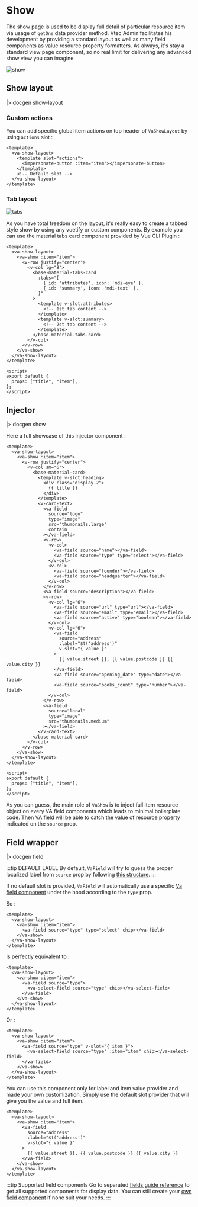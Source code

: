 # Show

The show page is used to be display full detail of particular resource item via usage of `getOne` data provider method. Vtec Admin facilitates his development by providing a standard layout as well as many field components as value resource property formatters. As always, it's stay a standard view page component, so no real limit for delivering any advanced show view you can imagine.

![show](/assets/show.png)

## Show layout

|> docgen show-layout

### Custom actions

You can add specific global item actions on top header of `VaShowLayout` by using `actions` slot :

```vue
<template>
  <va-show-layout>
    <template slot="actions">
      <impersonate-button :item="item"></impersonate-button>
    </template>
    <!-- Default slot -->
  </va-show-layout>
</template>
```

### Tab layout

![tabs](/assets/tabs.png)

As you have total freedom on the layout, it's really easy to create a tabbed style show by using any vuetify or custom components. By example you can use the material tabs card component provided by Vue CLI Plugin :

```vue
<template>
  <va-show-layout>
    <va-show :item="item">
      <v-row justify="center">
        <v-col lg="8">
          <base-material-tabs-card
            :tabs="[
              { id: 'attributes', icon: 'mdi-eye' },
              { id: 'summary', icon: 'mdi-text' },
            ]"
          >
            <template v-slot:attributes>
              <!-- 1st tab content -->
            </template>
            <template v-slot:summary>
              <!-- 2st tab content -->
            </template>
          </base-material-tabs-card>
        </v-col>
      </v-row>
    </va-show>
  </va-show-layout>
</template>

<script>
export default {
  props: ["title", "item"],
};
</script>
```

## Injector

|> docgen show

Here a full showcase of this injector component :

```vue
<template>
  <va-show-layout>
    <va-show :item="item">
      <v-row justify="center">
        <v-col sm="6">
          <base-material-card>
            <template v-slot:heading>
              <div class="display-2">
                {{ title }}
              </div>
            </template>
            <v-card-text>
              <va-field
                source="logo"
                type="image"
                src="thumbnails.large"
                contain
              ></va-field>
              <v-row>
                <v-col>
                  <va-field source="name"></va-field>
                  <va-field source="type" type="select"></va-field>
                </v-col>
                <v-col>
                  <va-field source="founder"></va-field>
                  <va-field source="headquarter"></va-field>
                </v-col>
              </v-row>
              <va-field source="description"></va-field>
              <v-row>
                <v-col lg="6">
                  <va-field source="url" type="url"></va-field>
                  <va-field source="email" type="email"></va-field>
                  <va-field source="active" type="boolean"></va-field>
                </v-col>
                <v-col lg="6">
                  <va-field
                    source="address"
                    :label="$t('address')"
                    v-slot="{ value }"
                  >
                    {{ value.street }}, {{ value.postcode }} {{ value.city }}
                  </va-field>
                  <va-field source="opening_date" type="date"></va-field>
                  <va-field source="books_count" type="number"></va-field>
                </v-col>
              </v-row>
              <va-field
                source="local"
                type="image"
                src="thumbnails.medium"
              ></va-field>
            </v-card-text>
          </base-material-card>
        </v-col>
      </v-row>
    </va-show>
  </va-show-layout>
</template>

<script>
export default {
  props: ["title", "item"],
};
</script>
```

As you can guess, the main role of `VaShow` is to inject full item resource object on every VA field components which leads to minimal boilerplate code. Then VA field will be able to catch the value of resource property indicated on the `source` prop.

## Field wrapper

|> docgen field

:::tip DEFAULT LABEL
By default, `VaField` will try to guess the proper localized label from `source` prop by following [this structure](../i18n#resources).
:::

If no default slot is provided, `VaField` will automatically use a specific [Va field component](../components/fields) under the hood according to the `type` prop.

So :

```vue
<template>
  <va-show-layout>
    <va-show :item="item">
      <va-field source="type" type="select" chip></va-field>
    </va-show>
  </va-show-layout>
</template>
```

Is perfectly equivalent to :

```vue
<template>
  <va-show-layout>
    <va-show :item="item">
      <va-field source="type">
        <va-select-field source="type" chip></va-select-field>
      </va-field>
    </va-show>
  </va-show-layout>
</template>
```

Or :

```vue
<template>
  <va-show-layout>
    <va-show :item="item">
      <va-field source="type" v-slot="{ item }">
        <va-select-field source="type" :item="item" chip></va-select-field>
      </va-field>
    </va-show>
  </va-show-layout>
</template>
```

You can use this component only for label and item value provider and made your own customization. Simply use the default slot provider that will give you the value and full item.

```vue
<template>
  <va-show-layout>
    <va-show :item="item">
      <va-field
        source="address"
        :label="$t('address')"
        v-slot="{ value }"
      >
        {{ value.street }}, {{ value.postcode }} {{ value.city }}
      </va-field>
    </va-show>
  </va-show-layout>
</template>
```

:::tip Supported field components
Go to separated [fields guide reference](../components/fields) to get all supported components for display data.
You can still create your [own field component](../components/fields#custom-field-component) if none suit your needs.
:::
